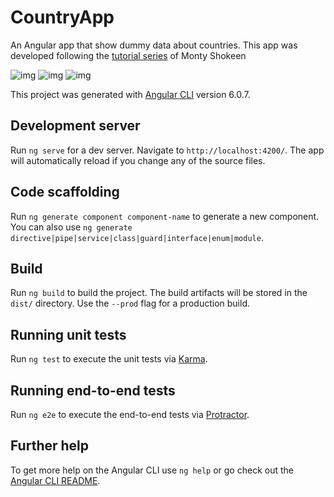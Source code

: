 # CountryApp

An Angular app that show dummy data about countries. This app was developed following the [tutorial series](https://code.tutsplus.com/series/creating-your-first-angular-app--cms-1248) of Monty Shokeen

![img](https://i.imgur.com/rFtZ3UI.png)
![img](https://i.imgur.com/QxbmfEk.png)
![img](https://i.imgur.com/mbCNN56.png)

This project was generated with [Angular CLI](https://github.com/angular/angular-cli) version 6.0.7.

## Development server

Run `ng serve` for a dev server. Navigate to `http://localhost:4200/`. The app will automatically reload if you change any of the source files.

## Code scaffolding

Run `ng generate component component-name` to generate a new component. You can also use `ng generate directive|pipe|service|class|guard|interface|enum|module`.

## Build

Run `ng build` to build the project. The build artifacts will be stored in the `dist/` directory. Use the `--prod` flag for a production build.

## Running unit tests

Run `ng test` to execute the unit tests via [Karma](https://karma-runner.github.io).

## Running end-to-end tests

Run `ng e2e` to execute the end-to-end tests via [Protractor](http://www.protractortest.org/).

## Further help

To get more help on the Angular CLI use `ng help` or go check out the [Angular CLI README](https://github.com/angular/angular-cli/blob/master/README.md).
